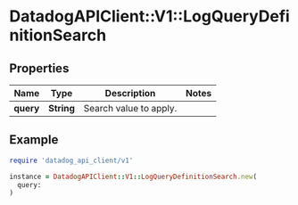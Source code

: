 # DatadogAPIClient::V1::LogQueryDefinitionSearch

## Properties

| Name      | Type       | Description            | Notes |
| --------- | ---------- | ---------------------- | ----- |
| **query** | **String** | Search value to apply. |       |

## Example

```ruby
require 'datadog_api_client/v1'

instance = DatadogAPIClient::V1::LogQueryDefinitionSearch.new(
  query:
)
```

